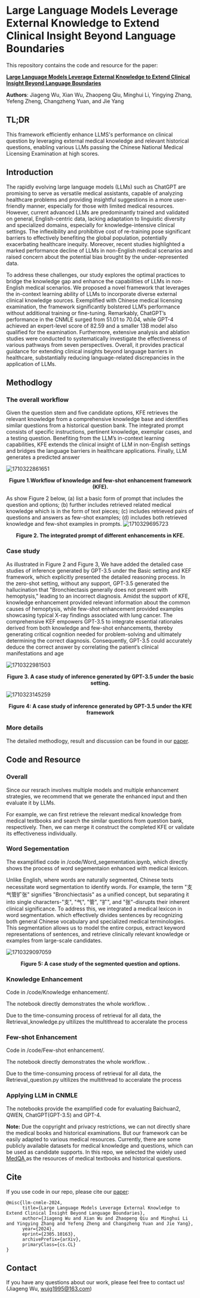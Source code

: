 # Large Language Models Leverage External Knowledge to Extend Clinical Insight Beyond Language Boundaries

This repository contains the code and resource for the paper:

**[Large Language Models Leverage External Knowledge to Extend Clinical Insight Beyond Language Boundaries](https://arxiv.org/abs/2305.10163)**

**Authors**: Jiageng Wu, Xian Wu, Zhaopeng Qiu, Minghui Li, Yingying Zhang, Yefeng Zheng, Changzheng Yuan, and Jie Yang

## TL;DR

This framework efficiently enhance LLMS's performance on clinical question by leveraging external medical knowledge and relevant historical questions, enabling various LLMs passing the Chinese National Medical Licensing Examination at high scores.

## Introduction

The rapidly evolving large language models (LLMs) such as ChatGPT are promising to serve as versatile medical assistants, capable of analyzing healthcare problems and providing insightful suggestions in a more user-friendly manner, especially for those with limited medical resources. However, current advanced LLMs are predominantly trained and validated on general, English-centric data, lacking adaptation to linguistic diversity and specialized domains, especially for knowledge-intensive clinical settings. The inflexibility and prohibitive cost of re-training pose significant barriers to effectively benefiting the global population, potentially exacerbating healthcare inequity. Moreover, recent studies highlighted a marked performance decline of LLMs in non-English medical scenarios and raised concern about the potential bias brought by the under-represented data.

To address these challenges, our study explores the optimal practices to bridge the knowledge gap and enhance the capabilities of LLMs in non-English medical scenarios. We proposed a novel framework that leverages the in-context learning ability of LLMs to incorporate diverse external clinical knowledge sources. Exemplified with Chinese medical licensing examination, the framework significantly bolstered LLM’s performance without additional training or fine-tuning. Remarkably, ChatGPT’s performance in the CNMLE surged from 51.01 to 70.04, while GPT-4 achieved an expert-level score of 82.59 and a smaller 13B model also qualified for the examination. Furthermore, extensive analysis and ablation studies were conducted to systematically investigate the effectiveness of various pathways from seven perspectives. Overall, it provides practical guidance for extending clinical insights beyond language barriers in healthcare, substantially reducing language-related discrepancies in the application of LLMs.

## Methodlogy

### The overall workflow

Given the question stem and five candidate options, KFE retrieves the relevant knowledge from a comprehensive knowledge base and identifies similar questions from a historical question bank. The integrated prompt consists of specific instructions, pertinent knowledge, exemplar cases, and a testing question. Benefiting from the LLM’s in-context learning capabilities, KFE extends the clinical insight of LLM in non-English settings and bridges the language barriers in healthcare applications. Finally, LLM generates a predicted answer

![1710322861651](image/README/1710322861651.png)

<div align='center' >
    <p><strong>
    Figure 1.Workflow of knowledge and few-shot enhancement framework (KFE).
    </strong></p>
</div>

As show Figure 2 below, (a) list a basic form of prompt that includes the question and options; (b) further includes retrieved related medical knowledge which is in the form of text pieces; (c) includes retrieved pairs of questions and answers as few-shot examples; (d) includes both retrieved knowledge and few-shot examples in prompts.
![1710329695723](image/README/1710329695723.png)

<div align='center' >
    <p><strong>
    Figure 2. The integrated prompt of different enhancements in KFE.
    </strong></p>
</div>

### Case study

As illustrated in Figure 2 and Figure 3, We have added the detailed case studies of inference generated by GPT-3.5 under the Basic setting and KEF framework, which explicitly presented the detailed reasoning process. In the zero-shot setting, without any support, GPT-3.5 generated the hallucination that "Bronchiectasis generally does not present with hemoptysis," leading to an incorrect diagnosis. Amidst the support of KFE, knowledge enhancement provided relevant information about the common causes of hemoptysis, while few-shot enhancement provided examples showcasing typical X-ray findings associated with lung cancer. The comprehensive KEF empowers GPT-3.5 to integrate essential rationales derived from both knowledge and few-shot enhancements, thereby generating critical cognition needed for problem-solving and ultimately determining the correct diagnosis. Consequently, GPT-3.5 could accurately deduce the correct answer by correlating the patient’s clinical manifestations and age

![1710322981503](image/README/1710322981503.png)

<div align='center' >
    <p><strong>
    Figure 3. A case study of inference generated by GPT-3.5 under the basic setting.
    </strong></p>
</div>

![1710323145259](image/README/1710323145259.png)

<div align='center' >
    <p><strong>
    Figure 4: A case study of inference generated by GPT-3.5 under the KFE framework
    </strong></p>
</div>

### More details

The detailed methodlogy, result and discussion can be found in our [paper](https://arxiv.org/abs/2305.10163).

## Code and Resource

### Overall

Since our resrach involves multiple models and multiple enhancement strategies, we recommend that we generate the enhanced input and then evaluate it by LLMs.

For example, we can first retrieve the relevant medical knowledge from medical textbooks and search the similar questions from question bank, respectively. Then, we can merge it construct the completed KFE or validate its effectiveness individually.

### Word Segementation

The examplified code in /code/Word_segementation.ipynb, which directly shows the process of word segementaion enhanced with medical lexicon.

Unlike English, where words are naturally segmented, Chinese texts necessitate word segmentation to identify words. For example, the term "支气管扩张" signifies "Bronchiectasis" as a unified concept, but separating it into single characters-"支", "气", "管", "扩", and "张"-disrupts their inherent clinical significance. To address this, we integrated a medical lexicon in word segmentation. which effectively divides sentences by recognizing both general Chinese vocabulary and specialized medical terminologies. This segmentation allows us to model the entire corpus, extract keyword representations of sentences, and retrieve clinically relevant knowledge or examples from large-scale candidates.

![1710329097059](image/README/1710329097059.png)

<div align='center' >
    <p><strong>
    Figure 5: A case study of the segmented question and options.
    </strong></p>
</div>

### Knowledge Enhancement

Code in /code/Knowledge enhancement/.

The notebook directly demonstrates the whole workflow. .

Due to the time-consuming process of retrieval for all data, the Retrieval_knowledge.py ultilizes the multithread to acceralate the process

### Few-shot Enhancement

Code in /code/Few-shot enhancement/.

The notebook directly demonstrates the whole workflow. .

Due to the time-consuming process of retrieval for all data, the Retrieval_question.py ultilizes the multithread to acceralate the process

### Applying LLM in CNMLE

The notebooks provide the examplified code for evaluating Baichuan2, QWEN, ChatGPT(GPT-3.5) and GPT-4.

**Note:**
Due the copyright and privacy restrictions, we can not directly share the medical books and historical examinations. But our framework can be easily adapted to various medical resources. Currently, there are some publicly available datasets for medical knowledge and questions, which can be used as candidate supports.
In this repo, we selected the widely used [MedQA ](https://github.com/jind11/MedQA)as the resources of medical textbooks and historical questions.

## Cite

If you use code in our repo,  please cite our [paper](https://arxiv.org/abs/2305.10163):

```
@misc{llm-cnmle-2024,
      title={Large Language Models Leverage External Knowledge to Extend Clinical Insight Beyond Language Boundaries}, 
      author={Jiageng Wu and Xian Wu and Zhaopeng Qiu and Minghui Li and Yingying Zhang and Yefeng Zheng and Changzheng Yuan and Jie Yang},
      year={2024},
      eprint={2305.10163},
      archivePrefix={arXiv},
      primaryClass={cs.CL}
}
```

## Contact

If you have any questions about our work, please feel free to contact us! (Jiageng Wu, [wujg1995@163.com](wujg1995@163.com))
